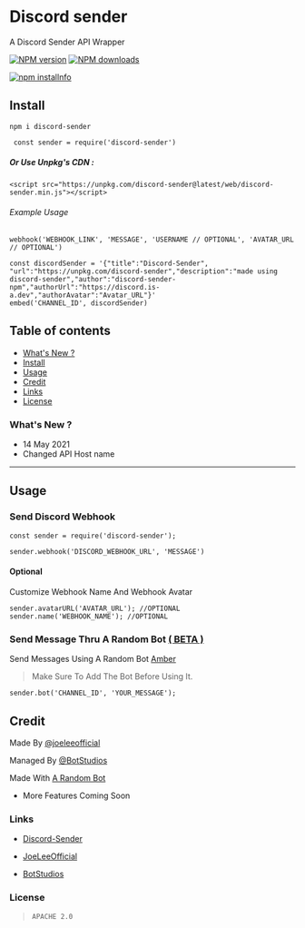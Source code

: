 # Discord sender

A Discord Sender API Wrapper 


 <p>
    <a href="https://www.npmjs.com/package/discord-sender"><img src="https://img.shields.io/npm/v/discord-sender.svg?maxAge=3600" alt="NPM version" /></a>
    <a href="https://www.npmjs.com/package/discord-sender"><img src="https://img.shields.io/npm/dt/discord-sender.svg?maxAge=3600" alt="NPM downloads" /></a>
    
   
  </p>



<p>
    <a href="https://nodei.co/npm/discord-sender/"><img src="https://nodei.co/npm/discord-sender.png?downloads=true&stars=true" alt="npm installnfo" /></a>
</p>



## Install 

``` npm i discord-sender ```

``` const sender = require('discord-sender')```

##### Or Use Unpkg's CDN :

```<script src="https://unpkg.com/discord-sender@latest/web/discord-sender.min.js"></script>```

###### Example Usage

```
webhook('WEBHOOK_LINK', 'MESSAGE', 'USERNAME // OPTIONAL', 'AVATAR_URL // OPTIONAL')

const discordSender = '{"title":"Discord-Sender", "url":"https://unpkg.com/discord-sender","description":"made using discord-sender","author":"discord-sender-npm","authorUrl":"https://discord.is-a.dev","authorAvatar":"Avatar_URL"}'
embed('CHANNEL_ID', discordSender)
```

## Table of contents

- [What's New ?](#what's-new-?)
- [Install](#install)
- [Usage](#usage)
- [Credit](#credit)
- [Links](#links)
- [License](#license)



### What's New ?

- 14  May 2021
 - Changed API Host name
  
-------------
## Usage 

### Send Discord Webhook 

```
const sender = require('discord-sender');

sender.webhook('DISCORD_WEBHOOK_URL', 'MESSAGE')

```

#### Optional
Customize Webhook Name And Webhook Avatar
```
sender.avatarURL('AVATAR_URL'); //OPTIONAL
sender.name('WEBHOOK_NAME'); //OPTIONAL
```

### Send Message Thru A Random Bot [( BETA )](https://github.com/botstudios/DiscordSender)
Send Messages Using A Random Bot [Amber](https://discord.is-a.dev/bot)
> Make Sure To Add The Bot Before Using It.

```
sender.bot('CHANNEL_ID', 'YOUR_MESSAGE');
```


## Credit

Made By [@joeleeofficial](https://github.com/joeleeofficial)

Managed By [@BotStudios](https://studios.js.org)

Made With [A Random Bot](https://discord.is-a.dev)

- More Features Coming Soon


### Links

- [Discord-Sender](https://discord.is-a.dev)

- [JoeLeeOfficial](https://github.com/joeleeofficial)

- [BotStudios](https://github.com/botstudios)


### License 

> `APACHE 2.0`
